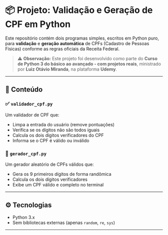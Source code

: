 # 📦 Projeto: Validação e Geração de CPF em Python

Este repositório contém dois programas simples, escritos em Python puro, para **validação** e **geração automática** de CPFs (Cadastro de Pessoas Físicas) conforme as regras oficiais da Receita Federal.

> ⚠️ **Observação:** Este projeto foi desenvolvido como parte do **Curso de Python 3 do básico ao avançado - com projetos reais**, ministrado por **Luiz Otávio Miranda**, na plataforma **Udemy**.

---

## 📂 Conteúdo

### ✅ `validador_cpf.py`
Um validador de CPF que:
- Limpa a entrada do usuário (remove pontuações)
- Verifica se os dígitos não são todos iguais
- Calcula os dois dígitos verificadores do CPF
- Informa se o CPF é válido ou inválido

### 🔢 `gerador_cpf.py`
Um gerador aleatório de CPFs válidos que:
- Gera os 9 primeiros dígitos de forma randômica
- Calcula os dois dígitos verificadores
- Exibe um CPF válido e completo no terminal

---

## ⚙️ Tecnologias

- Python 3.x
- Sem bibliotecas externas (apenas `random`, `re`, `sys`)

---
